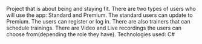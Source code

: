 Project that is about being and staying fit. There are two types of users who will use the app: Standard and Premium. The standard users can update to Premium. The users can register or log in. There are also trainers that can schedule trainings. There are Video and Live recordings the users can choose from(depending the role they have). 
Technologies used: C#
